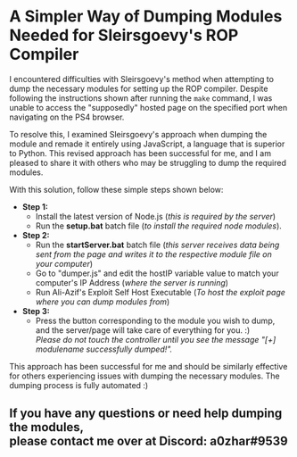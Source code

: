 # A Simpler Way of Dumping Modules Needed for Sleirsgoevy's ROP Compiler

I encountered difficulties with Sleirsgoevy's method when attempting to dump the necessary modules for setting up the ROP compiler. Despite following the instructions shown after running the `make` command, I was unable to access the "supposedly" hosted page on the specified port when navigating on the PS4 browser.

To resolve this, I examined Sleirsgoevy's approach when dumping the module and remade it entirely using JavaScript, a language that is superior to Python. This revised approach has been successful for me, and I am pleased to share it with others who may be struggling to dump the required modules.

With this solution, follow these simple steps shown below:
- **Step 1:**
  - Install the latest version of Node.js (*this is required by the server*)
  - Run the **setup.bat** batch file (*to install the required node modules*).
- **Step 2:**
  - Run the **startServer.bat** batch file (*this server receives data being sent from the page and writes it to the respective module file on your computer*)
  - Go to "dumper.js" and edit the hostIP variable value to match your computer's IP Address (*where the server is running*)
  - Run Ali-Azif's Exploit Self Host Executable (*To host the exploit page where you can dump modules from*)
- **Step 3:**
  - Press the button corresponding to the module you wish to dump, and the server/page will take care of everything for you. :)<br>
  *Please do not touch the controller until you see the message "[+] modulename successfully dumped!".*

This approach has been successful for me and should be similarly effective for others experiencing issues with dumping the necessary modules.
The dumping process is fully automated :)


## If you have any questions or need help dumping the modules,<br>please contact me over at Discord: a0zhar#9539
